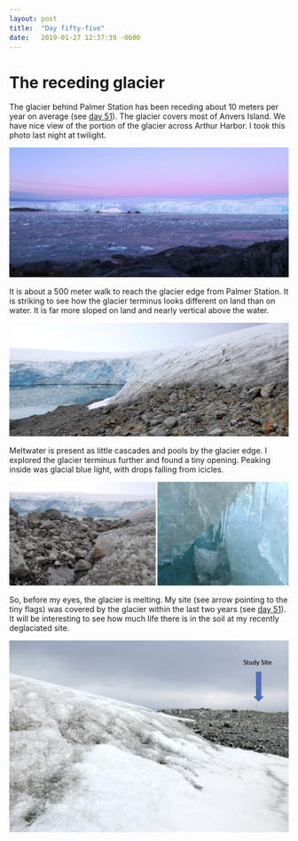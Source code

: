 ```yaml
---
layout: post
title:  "Day fifty-five"
date:   2019-01-27 12:37:39 -0600
---
```

# The receding glacier
The glacier behind Palmer Station has been receding about 10 meters per year on average (see [day 51](https://natasjavgestel.github.io/blog/2019/01/23/day-fiftyone)). The glacier covers most of Anvers Island. We have nice view of the portion of the glacier across Arthur Harbor. I took this photo last night at twilight.  

![Marr Ice Piedmont across Arthur Harbor](/assets/blog_photos/190127/Glacier_Jan26.jpg)

It is about a 500 meter walk to reach the glacier edge from Palmer Station. It is striking to see how the glacier terminus looks different on land than on water. It is far more sloped on land and nearly vertical above the water. 

![Marr Ice Piedmont terminus land and water](/assets/blog_photos/190127/Glacier_edge.jpg)

Meltwater is present as little cascades and pools by the glacier edge. I explored the glacier terminus further and found a tiny opening. Peaking inside was glacial blue light, with drops falling from icicles.

![Melting of glacier](/assets/blog_photos/190127/Melting.jpg)

So, before my eyes, the glacier is melting. My site (see arrow pointing to the tiny flags) was covered by the glacier within the last two years (see [day 51](https://natasjavgestel.github.io/blog/2019/01/23/day-fiftyone)). It will be interesting to see how much life there is in the soil at my recently deglaciated site.

![Site by glacier Jan 27](/assets/blog_photos/190127/Study_site.jpg)
